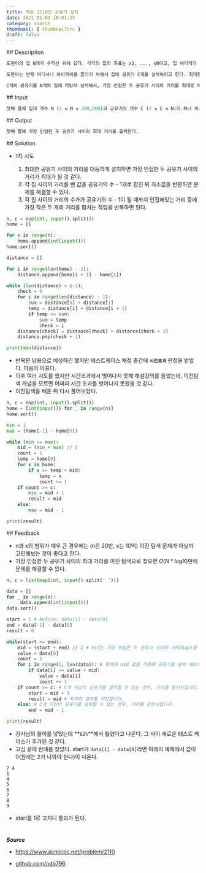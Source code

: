 ```yaml
---
title: 백준 2110번 공유기 설치
date: 2021-01-09 18:01:25
category: search
thumbnail: { thumbnailSrc }
draft: false
---
```


## Description

```py
도현이의 집 N개가 수직선 위에 있다. 각각의 집의 좌표는 x1, ..., xN이고, 집 여러개가 같은 좌표를 가지는 일은 없다.

도현이는 언제 어디서나 와이파이를 즐기기 위해서 집에 공유기 C개를 설치하려고 한다. 최대한 많은 곳에서 와이파이를 사용하려고 하기 때문에, 한 집에는 공유기를 하나만 설치할 수 있고, 가장 인접한 두 공유기 사이의 거리를 가능한 크게 하여 설치하려고 한다.

C개의 공유기를 N개의 집에 적당히 설치해서, 가장 인접한 두 공유기 사이의 거리를 최대로 하는 프로그램을 작성하시오.
```

## Input

```py
첫째 줄에 집의 개수 N (2 ≤ N ≤ 200,000)과 공유기의 개수 C (2 ≤ C ≤ N)이 하나 이상의 빈 칸을 사이에 두고 주어진다. 둘째 줄부터 N개의 줄에는 집의 좌표를 나타내는 xi (0 ≤ xi ≤ 1,000,000,000)가 한 줄에 하나씩 주어진다.
```

## Output

```py
첫째 줄에 가장 인접한 두 공유기 사이의 최대 거리를 출력한다.
```

## Solution

- 1차 시도

  1. 최대한 공유기 사이의 거리를 대등하게 설치하면 가장 인접한 두 공유기 사이의 거리가 최대가 될 것 같다.
  2. 각 집 사이의 거리를 뺀 값을 공유기의 수 - 1개로 합친 뒤 최소값을 반환하면 문제를 해결할 수 있다.
  3. 각 집 사이의 거리의 수가가 공유기의 수 - 1이 될 때까지 인접해있는 거리 중에 가장 작은 두 개의 거리를 합치는 작업을 반복하면 된다.

```python
n, c = map(int, input().split())
home = []

for x in range(n):
    home.append(int(input()))
home.sort()

distance = []

for i in range(len(home) - 1):
    distance.append(home[i + 1] - home[i])

while (len(distance) > c-1):
    check = 0
    for i in range(len(distance) - 1):
        sum = distance[0] + distance[1]
        temp = distance[i] + distance[i + 1]
        if temp <= sum:
            sum = temp
            check = i
    distance[check] = distance[check] + distance[check + 1]
    distance.pop(check + 1)

print(min(distance))
```

- 반복문 남용으로 예상하긴 했지만 테스트케이스 채점 중간에 **`시간초과`** 판정을 받았다. 마음이 아프다.
- 이후 여러 시도를 했지만 시간초과에서 벗어나지 못해 해설강의를 들었는데, 이진탐색 개념을 모르면 어짜피 시간 초과를 벗어나지 못했을 것 같다.
- 이진탐색을 배운 뒤 다시 풀어보았다.

```python
n, c = map(int, input().split())
home = [int(input()) for _ in range(n)]
home.sort()

min = 1
max = (home[-1] - home[0])

while (min <= max):
    mid = (min + max) // 2
    count = 1
    temp = home[0]
    for x in home:
        if x >= temp + mid:
            temp = x
            count += 1
    if count >= c:
        min = mid + 1
        result = mid
    else:
        max = mid - 1

print(result)

```

## Feedback

- n과 x의 범위가 매우 큰 경우에는 (n은 20만, x는 10억) 이진 탐색 문제가 아닐까 고민해보는 것이 좋다고 한다.
- 가장 인접한 두 공유기 사이의 최대 거리를 이진 탐색으로 찾으면 $O(N*logX)$만에 문제를 해결할 수 있다.

```python
n, c = list(map(int, input().split(' ')))

data = []
for _ in range(n):
     data.append(int(input()))
data.sort()

start = 1 # before: data[1] - data[0]
end = data[-1] - data[0]
result = 0

while(start <= end):
    mid = (start + end) // 2 # mid는 가장 인접한 두 공유기 사이의 거리(Gap)을 의미합니다.
    value = data[0]
    count = 1
    for i in range(1, len(data)): # 현재의 mid 값을 이용해 공유기를 설치 해보기
        if data[i] >= value + mid:
            value = data[i]
            count += 1
    if count >= c: # C개 이상의 공유기를 설치할 수 있는 경우, 거리를 증가시킵니다.
        start = mid + 1
        result = mid # 최적의 결과를 저장합니다.
    else: # C개 이상의 공유기를 설치할 수 없는 경우, 거리를 감소시킵니다.
        end = mid - 1

print(result)
```

- 강사님의 풀이를 넣었는데 **`82%`**에서 틀렸다고 나온다. 그 사이 새로운 테스트 케이스가 추가된 것 같다.
- 고심 끝에 반례를 찾았다. start가 `data[1] - data[0]`라면 아래의 예제에서 값이 0(원래는 2가 나와야 한다)이 나온다.

```
7 4
1
4
5
6
7
8
9
```

- start를 1로 고치니 통과가 된다.

#

**_Source_**

- https://www.acmicpc.net/problem/2110

- [github.com/ndb796](https://github.com/ndb796/Fast_Campus_Algorithm_Lecture_Notes/blob/master/Solutions/%5B09%5D_1.py)
